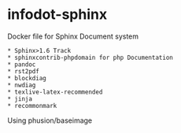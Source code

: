 # infodot-sphinx
Docker file for Sphinx Document system

	* Sphinx>1.6 Track
	* sphinxcontrib-phpdomain for php Documentation
	* pandoc
	* rst2pdf
	* blockdiag 
	* nwdiag
	* texlive-latex-recommended
	* jinja 
	* recommonmark

Using phusion/baseimage
